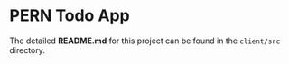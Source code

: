 # PERN Todo App

The detailed <strong>README.md</strong> for this project can be found in the <code>client/src</code>
directory.
